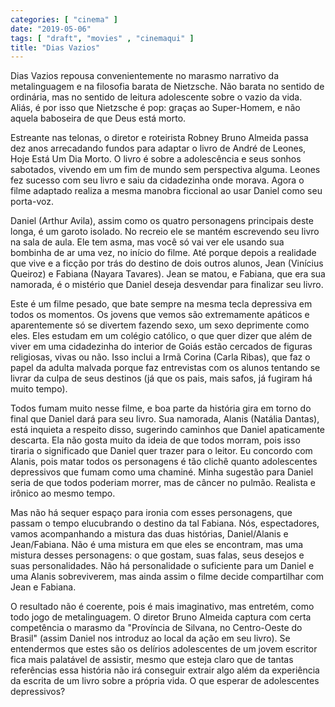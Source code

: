 ```yaml
---
categories: [ "cinema" ]
date: "2019-05-06"
tags: [ "draft", "movies" , "cinemaqui" ]
title: "Dias Vazios"
---
```

Dias Vazios repousa convenientemente no marasmo narrativo da metalinguagem
e na filosofia barata de Nietzsche. Não barata no sentido de ordinária,
mas no sentido de leitura adolescente sobre o vazio da vida. Aliás,
é por isso que Nietzsche é pop: graças ao Super-Homem, e não aquela
baboseira de que Deus está morto.

Estreante nas telonas, o diretor e roteirista Robney Bruno Almeida passa
dez anos arrecadando fundos para adaptar o livro de André de Leones,
Hoje Está Um Dia Morto. O livro é sobre a adolescência e seus sonhos
sabotados, vivendo em um fim de mundo sem perspectiva alguma. Leones
fez sucesso com seu livro e saiu da cidadezinha onde morava. Agora o
filme adaptado realiza a mesma manobra ficcional ao usar Daniel como
seu porta-voz.

Daniel (Arthur Avila), assim como os quatro personagens principais deste
longa, é um garoto isolado. No recreio ele se mantém escrevendo seu
livro na sala de aula. Ele tem asma, mas você só vai ver ele usando
sua bombinha de ar uma vez, no início do filme. Até porque depois
a realidade que vive e a ficção por trás do destino de dois outros
alunos, Jean (Vinícius Queiroz) e Fabiana (Nayara Tavares). Jean se
matou, e Fabiana, que era sua namorada, é o mistério que Daniel deseja
desvendar para finalizar seu livro.

Este é um filme pesado, que bate sempre na mesma tecla depressiva em
todos os momentos. Os jovens que vemos são extremamente apáticos e
aparentemente só se divertem fazendo sexo, um sexo deprimente como
eles. Eles estudam em um colégio católico, o que quer dizer que além
de viver em uma cidadezinha do interior de Goiás estão cercados de
figuras religiosas, vivas ou não. Isso inclui a Irmã Corina (Carla
Ribas), que faz o papel da adulta malvada porque faz entrevistas com os
alunos tentando se livrar da culpa de seus destinos (já que os pais,
mais safos, já fugiram há muito tempo).

Todos fumam muito nesse filme, e boa parte da história gira em torno
do final que Daniel dará para seu livro. Sua namorada, Alanis (Natália
Dantas), está inquieta a respeito disso, sugerindo caminhos que Daniel
apaticamente descarta. Ela não gosta muito da ideia de que todos morram,
pois isso tiraria o significado que Daniel quer trazer para o leitor. Eu
concordo com Alanis, pois matar todos os personagens é tão clichê
quanto adolescentes depressivos que fumam como uma chaminé. Minha
sugestão para Daniel seria de que todos poderiam morrer, mas de câncer
no pulmão. Realista e irônico ao mesmo tempo.

Mas não há sequer espaço para ironia com esses personagens, que
passam o tempo elucubrando o destino da tal Fabiana. Nós, espectadores,
vamos acompanhando a mistura das duas histórias, Daniel/Alanis e
Jean/Fabiana. Não é uma mistura em que eles se encontram, mas uma
mistura desses personagens: o que gostam, suas falas, seus desejos e
suas personalidades. Não há personalidade o suficiente para um Daniel
e uma Alanis sobreviverem, mas ainda assim o filme decide compartilhar
com Jean e Fabiana.

O resultado não é coerente, pois é mais imaginativo, mas entretém,
como todo jogo de metalinguagem. O diretor Bruno Almeida captura com
certa competência o marasmo da "Província de Silvana, no Centro-Oeste
do Brasil" (assim Daniel nos introduz ao local da ação em seu livro). Se
entendermos que estes são os delírios adolescentes de um jovem escritor
fica mais palatável de assistir, mesmo que esteja claro que de tantas
referências essa história não irá conseguir extrair algo além da
experiência da escrita de um livro sobre a própria vida. O que esperar
de adolescentes depressivos?
